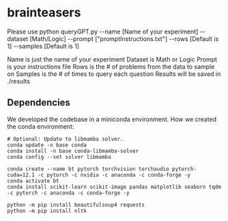 # brainteasers
Please use python queryGPT.py --name [Name of your experiment] --dataset [Math/Logic] --prompt ["promptInstructions.txt"] --rows [Default is 1] --samples [Default is 1]

Name is just the name of your experiment
Dataset is Math or Logic
Prompt is your instructions file
Rows is the # of problems from the data to sample on
Samples is the # of times to query each question
Results will be saved in ./results


## Dependencies
We developed the codebase in a miniconda environment.
How we created the conda environment:
```
# Optional: Update to libmamba solver.
conda update -n base conda
conda install -n base conda-libmamba-solver
conda config --set solver libmamba

conda create --name bt pytorch torchvision torchaudio pytorch-cuda=12.1 -c pytorch -c nvidia -c anaconda -c conda-forge -y
conda activate bt
conda install scikit-learn scikit-image pandas matplotlib seaborn tqdm -c pytorch -c anaconda -c conda-forge -y

python -m pip install beautifulsoup4 requests
python -m pip install nltk
```
